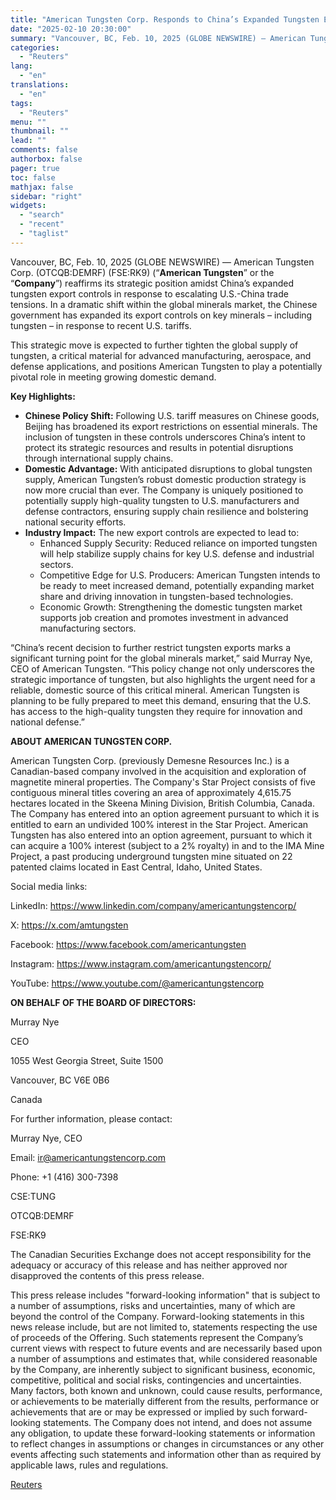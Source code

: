 ```yaml
---
title: "American Tungsten Corp. Responds to China’s Expanded Tungsten Export Controls"
date: "2025-02-10 20:30:00"
summary: "Vancouver, BC, Feb. 10, 2025 (GLOBE NEWSWIRE) — American Tungsten Corp. (OTCQB:DEMRF) (FSE:RK9) (“American Tungsten” or the “Company”) reaffirms its strategic position amidst China’s expanded tungsten export controls in response to escalating U.S.-China trade tensions. In a dramatic shift within the global minerals market, the Chinese government has expanded its..."
categories:
  - "Reuters"
lang:
  - "en"
translations:
  - "en"
tags:
  - "Reuters"
menu: ""
thumbnail: ""
lead: ""
comments: false
authorbox: false
pager: true
toc: false
mathjax: false
sidebar: "right"
widgets:
  - "search"
  - "recent"
  - "taglist"
---
```


Vancouver, BC, Feb. 10, 2025 (GLOBE NEWSWIRE) — American Tungsten Corp. (OTCQB:DEMRF) (FSE:RK9) (“**American Tungsten**” or the “**Company**”) reaffirms its strategic position amidst China’s expanded tungsten export controls in response to escalating U.S.-China trade tensions. In a dramatic shift within the global minerals market, the Chinese government has expanded its export controls on key minerals – including tungsten – in response to recent U.S. tariffs.

This strategic move is expected to further tighten the global supply of tungsten, a critical material for advanced manufacturing, aerospace, and defense applications, and positions American Tungsten to play a potentially pivotal role in meeting growing domestic demand.

**Key Highlights:**

* **Chinese Policy Shift:** Following U.S. tariff measures on Chinese goods, Beijing has broadened its export restrictions on essential minerals. The inclusion of tungsten in these controls underscores China’s intent to protect its strategic resources and results in potential disruptions through international supply chains.
* **Domestic Advantage:** With anticipated disruptions to global tungsten supply, American Tungsten’s robust domestic production strategy is now more crucial than ever. The Company is uniquely positioned to potentially supply high-quality tungsten to U.S. manufacturers and defense contractors, ensuring supply chain resilience and bolstering national security efforts.
* **Industry Impact:** The new export controls are expected to lead to:
  + Enhanced Supply Security: Reduced reliance on imported tungsten will help stabilize supply chains for key U.S. defense and industrial sectors.
  + Competitive Edge for U.S. Producers: American Tungsten intends to be ready to meet increased demand, potentially expanding market share and driving innovation in tungsten-based technologies.
  + Economic Growth: Strengthening the domestic tungsten market supports job creation and promotes investment in advanced manufacturing sectors.

“China’s recent decision to further restrict tungsten exports marks a significant turning point for the global minerals market,” said Murray Nye, CEO of American Tungsten. “This policy change not only underscores the strategic importance of tungsten, but also highlights the urgent need for a reliable, domestic source of this critical mineral. American Tungsten is planning to be fully prepared to meet this demand, ensuring that the U.S. has access to the high-quality tungsten they require for innovation and national defense.”

**ABOUT AMERICAN TUNGSTEN CORP.**

American Tungsten Corp. (previously Demesne Resources Inc.) is a Canadian-based company involved in the acquisition and exploration of magnetite mineral properties. The Company's Star Project consists of five contiguous mineral titles covering an area of approximately 4,615.75 hectares located in the Skeena Mining Division, British Columbia, Canada. The Company has entered into an option agreement pursuant to which it is entitled to earn an undivided 100% interest in the Star Project. American Tungsten has also entered into an option agreement, pursuant to which it can acquire a 100% interest (subject to a 2% royalty) in and to the IMA Mine Project, a past producing underground tungsten mine situated on 22 patented claims located in East Central, Idaho, United States.

Social media links:

LinkedIn: https://www.linkedin.com/company/americantungstencorp/

X: https://x.com/amtungsten

Facebook: https://www.facebook.com/americantungsten

Instagram: https://www.instagram.com/americantungstencorp/

YouTube: https://www.youtube.com/@americantungstencorp

**ON BEHALF OF THE BOARD OF DIRECTORS:**

Murray Nye

‎CEO

1055 West Georgia Street, Suite 1500

Vancouver, BC V6E 0B6

Canada

For further information, please contact:

Murray Nye, CEO

Email: ir@americantungstencorp.com

Phone: +1 (416) 300-7398

CSE:TUNG

OTCQB:DEMRF

FSE:RK9

The Canadian Securities Exchange does not accept responsibility for the adequacy or accuracy of this release and has neither approved nor disapproved the contents of this press release.

This press release includes "forward-looking information" that is subject to a number of assumptions, risks and uncertainties, many of which are beyond the control of the Company. Forward-looking statements in this news release include, but are not limited to, statements respecting the use of proceeds of the Offering. Such statements represent the Company’s current views with respect to future events and are necessarily based upon a number of assumptions and estimates that, while considered reasonable by the Company, are inherently subject to significant business, economic, competitive, political and social risks, contingencies and uncertainties. Many factors, both known and unknown, could cause results, performance, or achievements to be materially different from the results, performance or achievements that are or may be expressed or implied by such forward-looking statements. The Company does not intend, and does not assume any obligation, to update these forward-looking statements or information to reflect changes in assumptions or changes in circumstances or any other events affecting such statements and information other than as required by applicable laws, rules and regulations.

[Reuters](https://www.tradingview.com/news/reuters.com,2025-02-10:newsml_GNX30RgXt:0-american-tungsten-corp-responds-to-china-s-expanded-tungsten-export-controls/)

